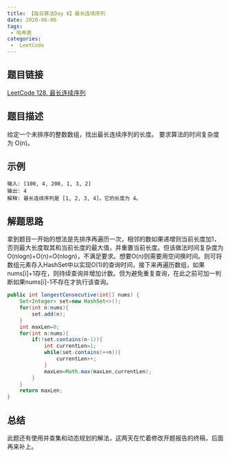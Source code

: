 ```yaml
---
title: 【每日算法Day 6】最长连续序列
date: 2020-06-06
tags:
 - 哈希表 
categories:
 -  LeetCode
---
```


## 题目链接
[LeetCode 128. 最长连续序列](https://leetcode-cn.com/problems/longest-consecutive-sequence)

## 题目描述
给定一个未排序的整数数组，找出最长连续序列的长度。
要求算法的时间复杂度为 O(n)。
<!-- more -->
## 示例
```
输入: [100, 4, 200, 1, 3, 2]
输出: 4
解释: 最长连续序列是 [1, 2, 3, 4]。它的长度为 4。
```
## 解题思路
拿到题目一开始的想法是先排序再遍历一次，相邻的数如果递增则当前长度加1，否则最大长度取其和当前长度的最大值，并重置当前长度。但该做法时间复杂度为O(nlogn)+O(n)=O(nlogn)，不满足要求。想要O(n)则需要用空间换时间。则可将数组元素存入HashSet中以实现O(1)的查询时间，接下来再遍历数组，如果nums[i]+1存在，则持续查询并增加计数。但为避免重复查询，在此之前可加一判断如果nums[i]-1不存在才执行该查询。

```java
public int longestConsecutive(int[] nums) {
    Set<Integer> set=new HashSet<>();
    for(int n:nums){
        set.add(n);
    }
    int maxLen=0;
    for(int n:nums){
        if(!set.contains(n-1)){
            int currentLen=1;
            while(set.contains(++n)){
                currentLen++;
            }
            maxLen=Math.max(maxLen,currentLen);
        }
    }
    return maxLen;
}
```
## 总结
此题还有使用并查集和动态规划的解法，这两天在忙着修改开题报告的终稿，后面再来补上。